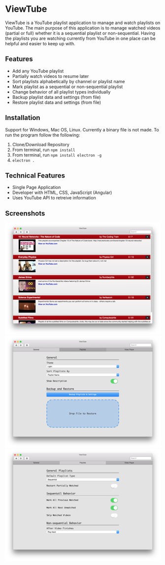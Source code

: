 # ViewTube
ViewTube is a YouTube playlist application to manage and watch playlists on YouTube. The main purpose of this application is to manage watched videos (partial or full) whether it is a sequential playlist or non-sequential. Having the playlists you are watching currently from YouTube in one place can be helpful and easier to keep up with.

## Features
+ Add any YouTube playlist
+ Partially watch videos to resume later
+ Sort playlists alphabetically by channel or playlist name
+ Mark playlist as a sequential or non-sequential playlist
+ Change behavior of all playlist types individually
+ Backup playlist data and settings (from file)
+ Restore playlist data and settings (from file)

## Installation
Support for Windows, Mac OS, Linux. Currently a binary file is not made.
To run the program follow the following:
1. Clone/Download Repository
2. From terminal, run `npm install`
3. From terminal, run `npm install electron -g`
4. `electron .`

## Technical Features
+ Single Page Application
+ Developer with HTML, CSS, JavaScript (Angular)
+ Uses YouTube API to retreive information

## Screenshots

![alt-text](https://github.com/amanb014/viewtube/blob/master/img/main.png)
![alt-text](https://github.com/amanb014/viewtube/blob/master/img/settings1.png)
![alt-text](https://github.com/amanb014/viewtube/blob/master/img/settings2.png)
